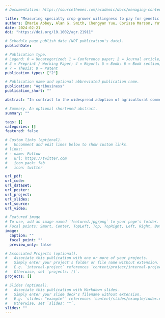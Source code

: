 ```yaml
---
# Documentation: https://sourcethemes.com/academic/docs/managing-content/

title: "Measuring specialty crop grower willingness to pay for genetic modification and genetic editing"
authors: [Marie Abbey, Alan G. Smith, Chengyan Yue, Corissa Marson, Yufeng Lai, Carrie Stowers]
date: 2024-02-21
doi: "https://doi.org/10.1002/agr.21911"

# Schedule page publish date (NOT publication's date).
publishDate:

# Publication type.
# Legend: 0 = Uncategorized; 1 = Conference paper; 2 = Journal article;
# 3 = Preprint / Working Paper; 4 = Report; 5 = Book; 6 = Book section;
# 7 = Thesis; 8 = Patent
publication_types: ["2"]

# Publication name and optional abbreviated publication name.
publication: "Agribusiness"
publication_short: ""

abstract: "In contrast to the widespread adoption of agricultural commodities modified using biotechnology, the adoption rate of bioengineered specialty crops by growers remains low. The use of bioengineered crops has been controversial since their introduction in the 1990s due to concerns about their potentially harmful effects to human health, the environment, and other socioeconomic issues. To identify grower preferences, perceived opportunities, and barriers to growing bioengineered crops, we surveyed Minnesota specialty crop growers using a web-based survey. The survey measured whether adoption rates are influenced by the specific trait of the modification, the method of bioengineering (genetically modified [GM] vs. genetically edited [GE]), or the end use of the crop being grown (ornamental vs food). Overall willingness-to-pay for both GM and GE potatoes was significantly lower than for conventional potatoes, and nearly a quarter (25%) of our respondents never chose a bioengineered option no matter the benefits. Results were similar for petunias, but fewer respondents (18%) refused to consider the bioengineering option. The type of bioengineering did not have as significant an impact on adoption rate as price or end use. The bioengineered ornamental crop had a higher willingness to adopt than the bioengineered food crop."

# Summary. An optional shortened abstract.
summary: ""

tags: []
categories: []
featured: false

# Custom links (optional).
#   Uncomment and edit lines below to show custom links.
# links:
# - name: Follow
#   url: https://twitter.com
#   icon_pack: fab
#   icon: twitter

url_pdf:
url_code:
url_dataset:
url_poster:
url_project:
url_slides:
url_source:
url_video:

# Featured image
# To use, add an image named `featured.jpg/png` to your page's folder. 
# Focal points: Smart, Center, TopLeft, Top, TopRight, Left, Right, BottomLeft, Bottom, BottomRight.
image:
  caption: ""
  focal_point: ""
  preview_only: false

# Associated Projects (optional).
#   Associate this publication with one or more of your projects.
#   Simply enter your project's folder or file name without extension.
#   E.g. `internal-project` references `content/project/internal-project/index.md`.
#   Otherwise, set `projects: []`.
projects: []

# Slides (optional).
#   Associate this publication with Markdown slides.
#   Simply enter your slide deck's filename without extension.
#   E.g. `slides: "example"` references `content/slides/example/index.md`.
#   Otherwise, set `slides: ""`.
slides: ""
---
```

